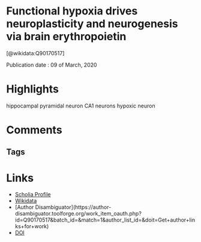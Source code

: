 
Functional hypoxia drives neuroplasticity and neurogenesis via brain erythropoietin
===================================================================================
  
  [@wikidata:Q90170517]  
  
Publication date : 09 of March, 2020  

# Highlights
hippocampal pyramidal neuron
CA1 neurons
hypoxic neuron
# Comments

## Tags

# Links
  
 * [Scholia Profile](https://scholia.toolforge.org/work/Q90170517)  
 * [Wikidata](https://www.wikidata.org/wiki/Q90170517)  
 * [Author Disambiguator](https://author-
disambiguator.toolforge.org/work_item_oauth.php?id=Q90170517&batch_id=&match=1&author_list_id=&doit=Get+author+links+for+work)  
 * [DOI](https://doi.org/10.1038/S41467-020-15041-1)  
